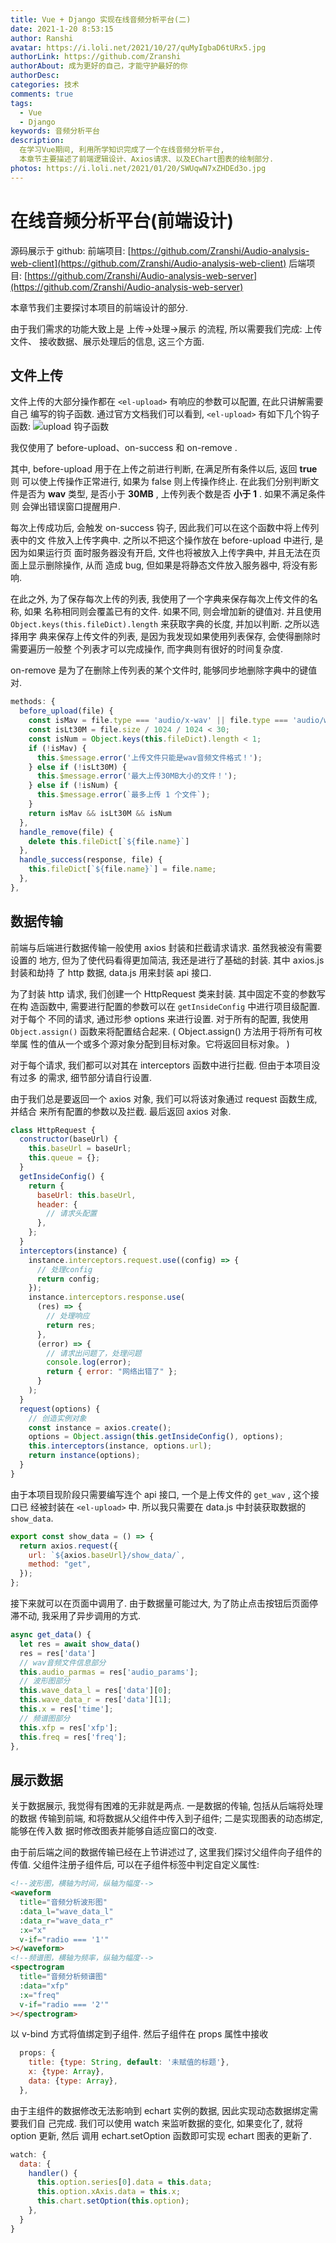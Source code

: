 ```yaml
---
title: Vue + Django 实现在线音频分析平台(二)
date: 2021-1-20 8:53:15
author: Ranshi
avatar: https://i.loli.net/2021/10/27/quMyIgbaD6tURx5.jpg
authorLink: https://github.com/Zranshi
authorAbout: 成为更好的自己，才能守护最好的你
authorDesc:
categories: 技术
comments: true
tags:
  - Vue
  - Django
keywords: 音频分析平台
description:
  在学习Vue期间, 利用所学知识完成了一个在线音频分析平台,
  本章节主要描述了前端逻辑设计、Axios请求、以及EChart图表的绘制部分.
photos: https://i.loli.net/2021/01/20/SWUqwN7xZHDEd3o.jpg
---
```


# 在线音频分析平台(前端设计)

源码展示于 github:
前端项目:
[https://github.com/Zranshi/Audio-analysis-web-client](https://github.com/Zranshi/Audio-analysis-web-client)
后端项目:
[https://github.com/Zranshi/Audio-analysis-web-server](https://github.com/Zranshi/Audio-analysis-web-server)

本章节我们主要探讨本项目的前端设计的部分.

由于我们需求的功能大致上是 上传->处理->展示 的流程, 所以需要我们完成: 上传文件、
接收数据、展示处理后的信息, 这三个方面.

## 文件上传

文件上传的大部分操作都在 `<el-upload>` 有响应的参数可以配置, 在此只讲解需要自己
编写的钩子函数.
通过官方文档我们可以看到, `<el-upload>` 有如下几个钩子函数:
![upload 钩子函数](https://i.loli.net/2021/01/20/iZnFxcSlm4QPD8U.png)

我仅使用了 before-upload、on-success 和 on-remove .

其中, before-upload 用于在上传之前进行判断, 在满足所有条件以后, 返回 **true** 则
可以使上传操作正常进行, 如果为 false 则上传操作终止. 在此我们分别判断文件是否为
**wav** 类型, 是否小于 **30MB** , 上传列表个数是否 **小于 1** . 如果不满足条件则
会弹出错误窗口提醒用户.

每次上传成功后, 会触发 on-success 钩子, 因此我们可以在这个函数中将上传列表中的文
件放入上传字典中. 之所以不把这个操作放在 before-upload 中进行, 是因为如果运行页
面时服务器没有开启, 文件也将被放入上传字典中, 并且无法在页面上显示删除操作, 从而
造成 bug, 但如果是将静态文件放入服务器中, 将没有影响.

在此之外, 为了保存每次上传的列表, 我使用了一个字典来保存每次上传文件的名称, 如果
名称相同则会覆盖已有的文件. 如果不同, 则会增加新的键值对. 并且使用
`Object.keys(this.fileDict).length` 来获取字典的长度, 并加以判断. 之所以选择用字
典来保存上传文件的列表, 是因为我发现如果使用列表保存, 会使得删除时需要遍历一般整
个列表才可以完成操作, 而字典则有很好的时间复杂度.

on-remove 是为了在删除上传列表的某个文件时, 能够同步地删除字典中的键值对.

```javascript
methods: {
  before_upload(file) {
    const isMav = file.type === 'audio/x-wav' || file.type === 'audio/wav';
    const isLt30M = file.size / 1024 / 1024 < 30;
    const isNum = Object.keys(this.fileDict).length < 1;
    if (!isMav) {
      this.$message.error('上传文件只能是wav音频文件格式！');
    } else if (!isLt30M) {
      this.$message.error('最大上传30MB大小的文件！');
    } else if (!isNum) {
      this.$message.error(`最多上传 1 个文件`);
    }
    return isMav && isLt30M && isNum
  },
  handle_remove(file) {
    delete this.fileDict[`${file.name}`]
  },
  handle_success(response, file) {
    this.fileDict[`${file.name}`] = file.name;
  },
},
```

## 数据传输

前端与后端进行数据传输一般使用 axios 封装和拦截请求请求. 虽然我被没有需要设置的
地方, 但为了使代码看得更加简洁, 我还是进行了基础的封装. 其中 axios.js 封装和劫持
了 http 数据, data.js 用来封装 api 接口.

为了封装 http 请求, 我们创建一个 HttpRequest 类来封装. 其中固定不变的参数写在构
造函数中, 需要进行配置的参数可以在 `getInsideConfig` 中进行项目级配置. 对于每个
不同的请求, 通过形参 options 来进行设置. 对于所有的配置, 我使用
`Object.assign()` 函数来将配置结合起来. ( Object.assign() 方法用于将所有可枚举属
性的值从一个或多个源对象分配到目标对象。它将返回目标对象。 )

对于每个请求, 我们都可以对其在 interceptors 函数中进行拦截. 但由于本项目没有过多
的需求, 细节部分请自行设置.

由于我们总是要返回一个 axios 对象, 我们可以将该对象通过 request 函数生成, 并结合
来所有配置的参数以及拦截. 最后返回 axios 对象.

```js
class HttpRequest {
  constructor(baseUrl) {
    this.baseUrl = baseUrl;
    this.queue = {};
  }
  getInsideConfig() {
    return {
      baseUrl: this.baseUrl,
      header: {
        // 请求头配置
      },
    };
  }
  interceptors(instance) {
    instance.interceptors.request.use((config) => {
      // 处理config
      return config;
    });
    instance.interceptors.response.use(
      (res) => {
        // 处理响应
        return res;
      },
      (error) => {
        // 请求出问题了，处理问题
        console.log(error);
        return { error: "网络出错了" };
      }
    );
  }
  request(options) {
    // 创造实例对象
    const instance = axios.create();
    options = Object.assign(this.getInsideConfig(), options);
    this.interceptors(instance, options.url);
    return instance(options);
  }
}
```

由于本项目现阶段只需要编写连个 api 接口, 一个是上传文件的 `get_wav` , 这个接口已
经被封装在 `<el-upload>` 中. 所以我只需要在 data.js 中封装获取数据的
`show_data`.

```js
export const show_data = () => {
  return axios.request({
    url: `${axios.baseUrl}/show_data/`,
    method: "get",
  });
};
```

接下来就可以在页面中调用了. 由于数据量可能过大, 为了防止点击按钮后页面停滞不动,
我采用了异步调用的方式.

```javascript
async get_data() {
  let res = await show_data()
  res = res['data']
  // wav音频文件信息部分
  this.audio_parmas = res['audio_params'];
  // 波形图部分
  this.wave_data_l = res['data'][0];
  this.wave_data_r = res['data'][1];
  this.x = res['time'];
  // 频谱图部分
  this.xfp = res['xfp'];
  this.freq = res['freq'];
},
```

## 展示数据

关于数据展示, 我觉得有困难的无非就是两点. 一是数据的传输, 包括从后端将处理的数据
传输到前端, 和将数据从父组件中传入到子组件; 二是实现图表的动态绑定, 能够在传入数
据时修改图表并能够自适应窗口的改变.

由于前后端之间的数据传输已经在上节讲述过了, 这里我们探讨父组件向子组件的传值.
父组件注册子组件后, 可以在子组件标签中判定自定义属性:

```html
<!--波形图，横轴为时间，纵轴为幅度-->
<waveform
  title="音频分析波形图"
  :data_l="wave_data_l"
  :data_r="wave_data_r"
  :x="x"
  v-if="radio === '1'"
></waveform>
<!--频谱图，横轴为频率，纵轴为幅度-->
<spectrogram
  title="音频分析频谱图"
  :data="xfp"
  :x="freq"
  v-if="radio === '2'"
></spectrogram>
```

以 v-bind 方式将值绑定到子组件. 然后子组件在 props 属性中接收

```javascript
  props: {
    title: {type: String, default: '未赋值的标题'},
    x: {type: Array},
    data: {type: Array},
  },
```

由于主组件的数据修改无法影响到 echart 实例的数据, 因此实现动态数据绑定需要我们自
己完成. 我们可以使用 watch 来监听数据的变化, 如果变化了, 就将 option 更新, 然后
调用 echart.setOption 函数即可实现 echart 图表的更新了.

```javascript
watch: {
  data: {
    handler() {
      this.option.series[0].data = this.data;
      this.option.xAxis.data = this.x;
      this.chart.setOption(this.option);
    },
  }
}
```
